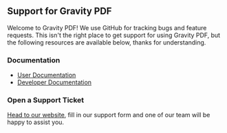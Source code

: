 ## Support for Gravity PDF

Welcome to Gravity PDF! We use GitHub for tracking bugs and feature requests.
This isn't the right place to get support for using Gravity PDF, but the following
resources are available below, thanks for understanding.

### Documentation

* [User Documentation](https://docs.gravitypdf.com/v6/users/five-minute-install/)
* [Developer Documentation](https://docs.gravitypdf.com/v6/developers/start-customising/)

### Open a Support Ticket

[Head to our website](https://gravitypdf.com/support/#contact-support), fill in our support form and one of our team will be happy to assist you.